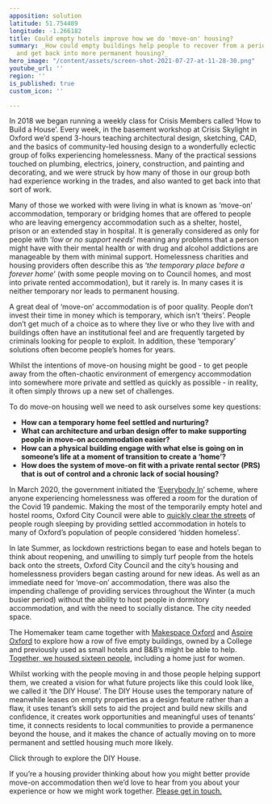 ```yaml
---
apposition: solution
latitude: 51.754489
longitude: -1.266182
title: Could empty hotels improve how we do 'move-on' housing?
summary: _How could empty buildings help people to recover from a period of homelessness
  and get back into more permanent housing?_
hero_image: "/content/assets/screen-shot-2021-07-27-at-11-28-30.png"
youtube_url: ''
region: ''
is_published: true
custom_icon: ''

---
```

In 2018 we began running a weekly class for Crisis Members called ‘How to Build a House’. Every week, in the basement workshop at Crisis Skylight in Oxford we’d spend 3-hours teaching architectural design, sketching, CAD, and the basics of community-led housing design to a wonderfully eclectic group of folks experiencing homelessness. Many of the practical sessions touched on plumbing, electrics, joinery, construction, and painting and decorating, and we were struck by how many of those in our group both had experience working in the trades, and also wanted to get back into that sort of work.

Many of those we worked with were living in what is known as ‘move-on’ accommodation, temporary or bridging homes that are offered to people who are leaving emergency accommodation such as a shelter, hostel, prison or an extended stay in hospital. It is generally considered as only for people with ‘_low or no support needs_’ meaning any problems that a person might have with their mental health or with drug and alcohol addictions are manageable by them with minimal support. Homelessness charities and housing providers often describe this as ‘_the temporary place before a forever home_’ (with some people moving on to Council homes, and most into private rented accommodation), but it rarely is. In many cases it is neither temporary nor leads to permanent housing.

A great deal of ‘move-on’ accommodation is of poor quality. People don’t invest their time in money which is temporary, which isn’t ‘theirs’. People don’t get much of a choice as to where they live or who they live with and buildings often have an institutional feel and are frequently targeted by criminals looking for people to exploit. In addition, these ‘temporary’ solutions often become people’s homes for years.

Whilst the intentions of move-on housing might be good - to get people away from the often-chaotic environment of emergency accommodation into somewhere more private and settled as quickly as possible - in reality, it often simply throws up a new set of challenges.

To do move-on housing well we need to ask ourselves some key questions:

* **How can a temporary home feel settled and nurturing?**
* **What can architecture and urban design offer to make supporting people in move-on accommodation easier?**
* **How can a physical building engage with what else is going on in someone’s life at a moment of transition to create a ‘home’?**
* **How does the system of move-on fit with a private rental sector (PRS) that is out of control and a chronic lack of social housing?**

In March 2020, the government initiated the ‘[Everybody In](https://commonslibrary.parliament.uk/research-briefings/cbp-9057/)’ scheme, where anyone experiencing homelessness was offered a room for the duration of the Covid 19 pandemic. Making the most of the temporarily empty hotel and hostel rooms, Oxford City Council were able to [quickly clear the streets](https://www.oxford.gov.uk/news/article/1733/everyone_in_response_to_pandemic_halves_the_number_of_people_experiencing_rough_sleeping_in_oxfordshire) of people rough sleeping by providing settled accommodation in hotels to many of Oxford’s population of people considered ‘hidden homeless’.

In late Summer, as lockdown restrictions began to ease and hotels began to think about reopening, and unwilling to simply turf people from the hotels back onto the streets, Oxford City Council and the city’s housing and homelessness providers began casting around for new ideas. As well as an immediate need for ‘move-on’ accommodation, there was also the impending challenge of providing services throughout the Winter (a much busier period) without the ability to host people in dormitory accommodation, and with the need to socially distance. The city needed space.

The Homemaker team came together with [Makespace Oxford](https://makespaceoxford.org/) and [Aspire Oxford](https://www.aspireoxfordshire.org/) to explore how a row of five empty buildings, owned by a College and previously used as small hotels and B&B’s might be able to help. [Together, we housed sixteen people](https://www.bbc.co.uk/news/uk-england-oxfordshire-56086392), including a home just for women.

Whilst working with the people moving in and those people helping support them, we created a vision for what future projects like this could look like, we called it ‘the DIY House’. The DIY House uses the temporary nature of meanwhile leases on empty properties as a design feature rather than a flaw, it uses tenant’s skill sets to aid the project and build new skills and confidence, it creates work opportunities and meaningful uses of tenants’ time, it connects residents to local communities to provide a permanence beyond the house, and it makes the chance of actually moving on to more permanent and settled housing much more likely.

Click through to explore the DIY House.

If you’re a housing provider thinking about how you might better provide move-on accommodation then we’d love to hear from you about your experience or how we might work together. [Please get in touch.](mailto:info@transitionbydesign.org)